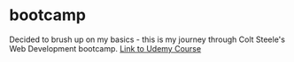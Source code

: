 # bootcamp

Decided to brush up on my basics - this is my journey through Colt Steele's Web Development bootcamp.  [Link to Udemy Course](https://www.udemy.com/the-web-developer-bootcamp/) 
